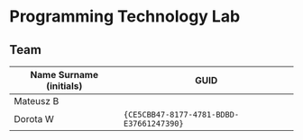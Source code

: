 # Programming Technology Lab

## Team

| Name Surname (initials) | GUID                                     |
| ----------------------- | ---------------------------------------- |
| Mateusz B               | `                                      ` |
| Dorota W                | `{CE5CBB47-8177-4781-BDBD-E37661247390}` |
